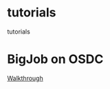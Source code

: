 tutorials
=========

tutorials


# BigJob on OSDC

[Walkthrough](https://github.com/saga-project/tutorials/wiki/BigJob-on-OSDC)
